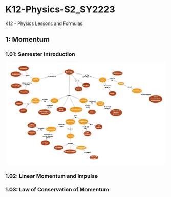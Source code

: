 # K12-Physics-S2_SY2223

K12 - Physics Lessons and Formulas

## 1: Momentum

### 1.01: Semester Introduction

![image_1](1%20-%20Momentum/1-01%20-%20Semester%20Introduction/image_1.png)

### 1.02: Linear Momentum and Impulse

### 1.03: Law of Conservation of Momentum
